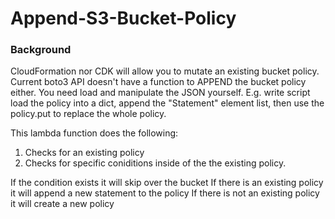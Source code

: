 # Append-S3-Bucket-Policy

### Background

CloudFormation nor CDK will allow you to mutate an existing bucket policy. Current boto3 API doesn't have a function to APPEND the bucket policy either.
You need load and manipulate the JSON yourself. E.g. write script load the policy into a dict, append the "Statement" element list,
then use the policy.put to replace the whole policy.

This lambda function does the following:

1. Checks for an existing policy
2. Checks for specific coniditions inside of the the existing policy.

If the condition exists it will skip over the bucket
If there is an existing policy it will append a new statement to the policy
If there is not an existing policy it will create a new policy
